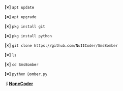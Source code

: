 **[×]** `apt update`


**[×]** `apt upgrade`


**[×]** `pkg install git`


**[×]** `pkg install python`


**[×]** `git clone https://github.com/NuIICoder/SmsBomber`

**[×]** `ls`

**[×]** `cd SmsBomber`

**[×]** `python Bomber.py`

 🖇[**NoneCoder**](https://t.me/NoneCoder)
